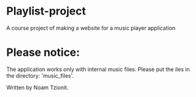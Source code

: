 # Playlist-project
A course project of making a website for a music player application

# Please notice:
The application works only with internal music files. Please put the iles in the directory: 'music_files'.


Written by Noam Tzionit.
